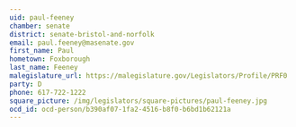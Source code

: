 ```yaml
---
uid: paul-feeney
chamber: senate
district: senate-bristol-and-norfolk
email: paul.feeney@masenate.gov
first_name: Paul
hometown: Foxborough
last_name: Feeney
malegislature_url: https://malegislature.gov/Legislators/Profile/PRF0
party: D
phone: 617-722-1222
square_picture: /img/legislators/square-pictures/paul-feeney.jpg
ocd_id: ocd-person/b390af07-1fa2-4516-b8f0-b6bd1b62121a
---
```


